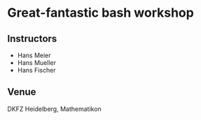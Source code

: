 # Great-fantastic bash workshop

## Instructors

  * Hans Meier
  * Hans Mueller
  * Hans Fischer
  
## Venue

DKFZ Heidelberg, Mathematikon

